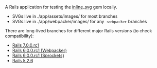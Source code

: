 A Rails application for testing the
[inline_svg](https://github.com/jamesmartin/inline_svg) gem locally.

* SVGs live in ./app/assets/images/ for most branches
* SVGs live in ./app/webpacker/images/ for any `-webpacker` branches

There are long-lived branches for different major Rails versions (to check
compatibility):

* [Rails 7.0.0.rc1](https://github.com/jamesmartin/inline_svg_test_app/tree/rails7)
* [Rails 6.0.0.rc1 (Webpacker)](https://github.com/jamesmartin/inline_svg_test_app/tree/rails6-webpacker)
* [Rails 6.0.0.rc1 (Sprockets)](https://github.com/jamesmartin/inline_svg_test_app/tree/rails6)
* [Rails 5.2.6](https://github.com/jamesmartin/inline_svg_test_app/tree/rails5)
